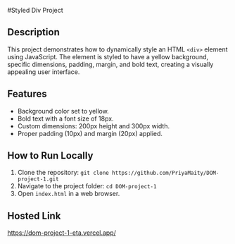 #Styled Div Project

## Description

This project demonstrates how to dynamically style an HTML `<div>` element using JavaScript.
The element is styled to have a yellow background, specific dimensions, padding, margin, and bold text, creating a visually appealing user interface.

## Features

- Background color set to yellow.
- Bold text with a font size of 18px.
- Custom dimensions: 200px height and 300px width.
- Proper padding (10px) and margin (20px) applied.

## How to Run Locally

1. Clone the repository: `git clone https://github.com/PriyaMaity/DOM-project-1.git`
2. Navigate to the project folder: `cd DOM-project-1`
3. Open `index.html` in a web browser.

## Hosted Link

https://dom-project-1-eta.vercel.app/
